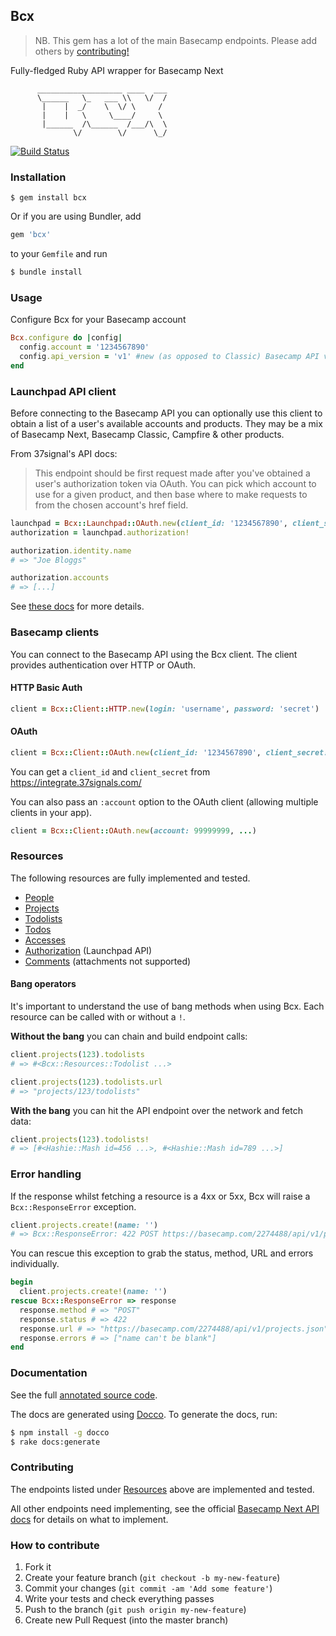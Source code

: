 ## Bcx

> NB. This gem has a lot of the main Basecamp endpoints. Please add others by [contributing!](#contributing)

Fully-fledged Ruby API wrapper for Basecamp Next

```
      ___________________ ____  ___
      \______   \_   ___ \\   \/  /
       |    |  _/    \  \/ \     /
       |    |   \     \____/     \
       |______  /\______  /___/\  \
              \/        \/      \_/
```

[![Build Status](https://travis-ci.org/paulspringett/bcx.png?branch=master)](https://travis-ci.org/paulspringett/bcx)

### Installation

```shell
$ gem install bcx
```

Or if you are using Bundler, add

```ruby
gem 'bcx'
```

to your `Gemfile` and run

```bash
$ bundle install
```

### Usage

Configure Bcx for your Basecamp account

```ruby
Bcx.configure do |config|
  config.account = '1234567890'
  config.api_version = 'v1' #new (as opposed to Classic) Basecamp API version to connect to
end
```

### Launchpad API client

Before connecting to the Basecamp API you can optionally use this client to obtain a list of a user's available accounts and products. They may be a mix of Basecamp Next, Basecamp Classic, Campfire & other products.

From 37signal's API docs:

> This endpoint should be first request made after you've obtained a user's authorization token via OAuth. You can pick which account to use for a given product, and then base where to make requests to from the chosen account's href field.

```ruby
launchpad = Bcx::Launchpad::OAuth.new(client_id: '1234567890', client_secret: '831994c4170', access_token: 'b02ff9345c3')
authorization = launchpad.authorization!

authorization.identity.name
# => "Joe Bloggs"

authorization.accounts
# => [...]
```

See [these docs](https://github.com/37signals/api/blob/master/sections/authentication.md#get-authorization) for more details.

### Basecamp clients

You can connect to the Basecamp API using the Bcx client. The client provides authentication over HTTP or OAuth.

#### HTTP Basic Auth

```ruby
client = Bcx::Client::HTTP.new(login: 'username', password: 'secret')
```

#### OAuth

```ruby
client = Bcx::Client::OAuth.new(client_id: '1234567890', client_secret: '831994c4170', access_token: 'b02ff9345c3')
```

You can get a `client_id` and `client_secret` from https://integrate.37signals.com/

You can also pass an `:account` option to the OAuth client (allowing multiple clients in your app).

```ruby
client = Bcx::Client::OAuth.new(account: 99999999, ...)
```

### Resources

The following resources are fully implemented and tested.

* [People](http://paulspringett.github.io/bcx/docs/person.html)
* [Projects](http://paulspringett.github.io/bcx/docs/project.html)
* [Todolists](http://paulspringett.github.io/bcx/docs/todolist.html)
* [Todos](http://paulspringett.github.io/bcx/docs/todo.html)
* [Accesses](http://paulspringett.github.io/bcx/docs/access.html)
* [Authorization](http://paulspringett.github.io/bcx/docs/authorization.html) (Launchpad API)
* [Comments](http://paulspringett.github.io/bcx/docs/comment.html) (attachments not supported)

#### Bang operators

It's important to understand the use of bang methods when using Bcx. Each resource can be called with or without a `!`.

**Without the bang** you can chain and build endpoint calls:

```ruby
client.projects(123).todolists
# => #<Bcx::Resources::Todolist ...>

client.projects(123).todolists.url
# => "projects/123/todolists"
```

**With the bang** you can hit the API endpoint over the network and fetch data:

```ruby
client.projects(123).todolists!
# => [#<Hashie::Mash id=456 ...>, #<Hashie::Mash id=789 ...>]
```

### Error handling

If the response whilst fetching a resource is a 4xx or 5xx, Bcx will raise a `Bcx::ResponseError` exception.

```ruby
client.projects.create!(name: '')
# => Bcx::ResponseError: 422 POST https://basecamp.com/2274488/api/v1/projects.json | Errors: name can't be blank
```

You can rescue this exception to grab the status, method, URL and errors individually.

```ruby
begin
  client.projects.create!(name: '')
rescue Bcx::ResponseError => response
  response.method # => "POST"
  response.status # => 422
  response.url # => "https://basecamp.com/2274488/api/v1/projects.json"
  response.errors # => ["name can't be blank"]
end
```

### Documentation

See the full [annotated source code](http://paulspringett.github.io/bcx/docs/bcx.html).

The docs are generated using [Docco](http://jashkenas.github.io/docco/). To generate the docs, run:

```bash
$ npm install -g docco
$ rake docs:generate
```

### Contributing

The endpoints listed under [Resources](https://github.com/paulspringett/bcx#resources) above are implemented and tested.

All other endpoints need implementing, see the official
[Basecamp Next API docs](https://github.com/37signals/bcx-api) for details on what to implement.

### How to contribute

1. Fork it
2. Create your feature branch (`git checkout -b my-new-feature`)
3. Commit your changes (`git commit -am 'Add some feature'`)
4. Write your tests and check everything passes
5. Push to the branch (`git push origin my-new-feature`)
6. Create new Pull Request (into the master branch)

